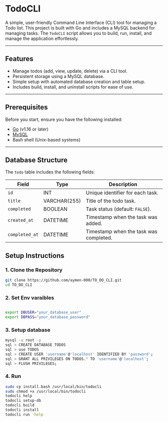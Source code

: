 # TodoCLI

A simple, user-friendly Command Line Interface (CLI) tool for managing a Todo list. This project is built with Go and includes a MySQL backend for managing tasks. The `TodoCLI` script allows you to build, run, install, and manage the application effortlessly.

---

## Features

- Manage todos (add, view, update, delete) via a CLI tool.
- Persistent storage using a MySQL database.
- Simple setup with automated database creation and table setup.
- Includes build, install, and uninstall scripts for ease of use.

---

## Prerequisites

Before you start, ensure you have the following installed:

- [Go](https://golang.org/) (v1.16 or later)
- [MySQL](https://www.mysql.com/)
- Bash shell (Unix-based systems)

---
## Database Structure

The `todo` table includes the following fields:

| Field         | Type         | Description                        |
|---------------|--------------|------------------------------------|
| `id`          | INT          | Unique identifier for each task.  |
| `title`       | VARCHAR(255) | Title of the todo task.           |
| `completed`   | BOOLEAN      | Task status (default: `FALSE`).   |
| `created_at`  | DATETIME     | Timestamp when the task was added.|
| `completed_at`| DATETIME     | Timestamp when the task was completed. |

## Setup Instructions

### 1. Clone the Repository

```bash
git clone https://github.com/aymen-000/TO_DO_CLI.git
cd TO_DO_CLI
``` 

### 2. Set Env varaibles 
```  bash 

export DBUSER="your_database_user"
export DBPASS="your_database_password"
``` 
### 3. Setup database 
```  bash 
mysql -u root -p 
sql > CREATE DATABASE TODOS
sql > use TODOS 
sql > CREATE USER 'username'@'localhost' IDENTIFIED BY 'password';
sql > GRANT ALL PRIVILEGES ON TODOS.* TO 'username'@'localhost';
sql > FLUSH PRIVILEGES;

```
### 4. Run  
```  bash 
sudo cp install.bash /usr/local/bin/todocli 
sudo chmod +x /usr/local/bin/todocli
todocli help 
todocli setup-db
todocli build
todocli install
todocli run -help 
``` 

